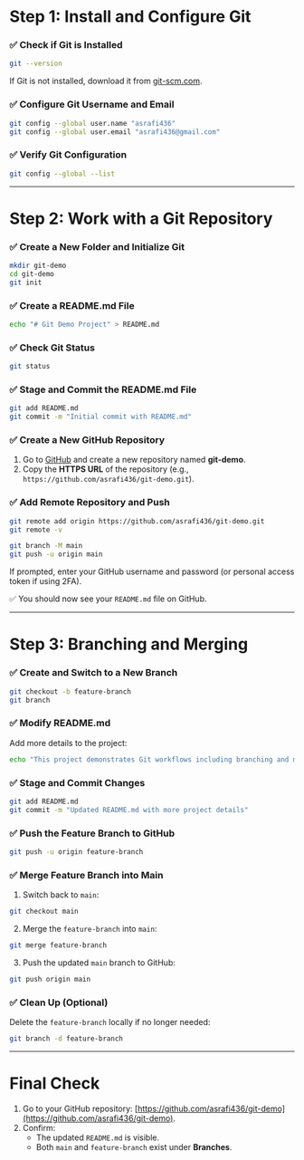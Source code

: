# Step 1: Install and Configure Git

### ✅ Check if Git is Installed
```bash
git --version
```
If Git is not installed, download it from [git-scm.com](https://git-scm.com/).

### ✅ Configure Git Username and Email
```bash
git config --global user.name "asrafi436"
git config --global user.email "asrafi436@gmail.com"
```

### ✅ Verify Git Configuration
```bash
git config --global --list
```

---

# Step 2: Work with a Git Repository

### ✅ Create a New Folder and Initialize Git
```bash
mkdir git-demo
cd git-demo
git init
```

### ✅ Create a README.md File
```bash
echo "# Git Demo Project" > README.md
```

### ✅ Check Git Status
```bash
git status
```

### ✅ Stage and Commit the README.md File
```bash
git add README.md
git commit -m "Initial commit with README.md"
```

### ✅ Create a New GitHub Repository
1. Go to [GitHub](https://github.com) and create a new repository named **git-demo**.
2. Copy the **HTTPS URL** of the repository (e.g., `https://github.com/asrafi436/git-demo.git`).

### ✅ Add Remote Repository and Push
```bash
git remote add origin https://github.com/asrafi436/git-demo.git
git remote -v

git branch -M main
git push -u origin main
```
If prompted, enter your GitHub username and password (or personal access token if using 2FA).

✅ You should now see your `README.md` file on GitHub.

---

# Step 3: Branching and Merging

### ✅ Create and Switch to a New Branch
```bash
git checkout -b feature-branch
git branch
```

### ✅ Modify README.md
Add more details to the project:
```bash
echo "This project demonstrates Git workflows including branching and merging." >> README.md
```

### ✅ Stage and Commit Changes
```bash
git add README.md
git commit -m "Updated README.md with more project details"
```

### ✅ Push the Feature Branch to GitHub
```bash
git push -u origin feature-branch
```

### ✅ Merge Feature Branch into Main
1. Switch back to `main`:
```bash
git checkout main
```

2. Merge the `feature-branch` into `main`:
```bash
git merge feature-branch
```

3. Push the updated `main` branch to GitHub:
```bash
git push origin main
```

### ✅ Clean Up (Optional)
Delete the `feature-branch` locally if no longer needed:
```bash
git branch -d feature-branch
```

---

# Final Check
1. Go to your GitHub repository: [https://github.com/asrafi436/git-demo](https://github.com/asrafi436/git-demo).
2. Confirm:
   - The updated `README.md` is visible.
   - Both `main` and `feature-branch` exist under **Branches**.

